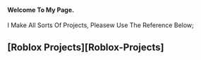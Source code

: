 #### Welcome To My Page.

I Make All Sorts Of Projects, Pleasew Use The Reference Below;

## [Roblox Projects][Roblox-Projects]

